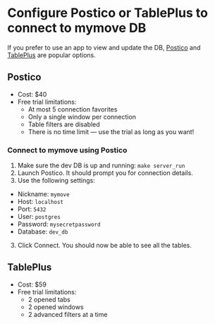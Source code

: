 # Configure Postico or TablePlus to connect to mymove DB

If you prefer to use an app to view and update the DB, [Postico](https://eggerapps.at/postico/) and [TablePlus](https://www.tableplus.io/) are popular options.

## Postico
- Cost: $40
- Free trial limitations:
  - At most 5 connection favorites
  - Only a single window per connection
  - Table filters are disabled
  - There is no time limit — use the trial as long as you want!

### Connect to mymove using Postico

1. Make sure the dev DB is up and running: `make server_run`
1. Launch Postico. It should prompt you for connection details.
2. Use the following settings:
  - Nickname: `mymove`
  - Host: `localhost`
  - Port: `5432`
  - User: `postgres`
  - Password: `mysecretpassword`
  - Database: `dev_db`
3. Click Connect. You should now be able to see all the tables.

## TablePlus
- Cost: $59
- Free trial limitations: 
  - 2 opened tabs
  - 2 opened windows
  - 2 advanced filters at a time
